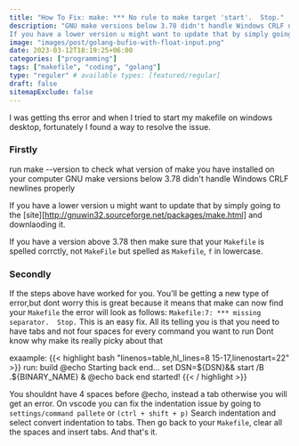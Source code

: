 ```yaml
---
title: "How To Fix: make: *** No rule to make target 'start'.  Stop."
description: "GNU make versions below 3.78 didn't handle Windows CRLF newlines properly
If you have a lower version u might want to update that by simply going to the [site][http://gnuwin32.sourceforge.net/packages/make.html] and downlaoding it."
image: "images/post/golang-bufio-with-float-input.png"
date: 2023-03-12T18:19:25+06:00
categories: ["programming"]
tags: ["makefile", "coding", "golang"]
type: "reguler" # available types: [featured/regular]
draft: false
sitemapExclude: false
---
```


I was getting ths error and when I tried to start my makefile on windows desktop, fortunately I found a way to resolve the issue.

### Firstly
run make --version to check what version of make you have installed on your computer
GNU make versions below 3.78 didn't handle Windows CRLF newlines properly

If you have a lower version u might want to update that by simply going to the [site][http://gnuwin32.sourceforge.net/packages/make.html] and downlaoding it.


If you have a version above 3.78 then make sure that your `Makefile` is spelled corrctly, not `MakeFile` but spelled as `Makefile`, `f` in lowercase.

### Secondly
If the steps above have worked for you. You'll be getting a new type of error,but dont worry this is great because it means that 
make can now find your `Makefile`
the error  will look as follows:
    `Makefile:7: *** missing separator.  Stop.`
This is an  easy fix. All its telling you is that you need to have tabs and not four spaces for every command you want to run
Dont know why make its really picky about that

exaample:
{{< highlight bash "linenos=table,hl_lines=8 15-17,linenostart=22" >}}
run: build
	@echo Starting back end...
	set DSN=${DSN}&& start /B .\${BINARY_NAME} &
	@echo back end started!
{{< / highlight >}}

You shouldnt have 4 spaces before @echo, instead a tab otherwise you will get an error.
On vscode you can fix the indentation issue by going to `settings/command pallete` or `(ctrl + shift + p)`
Search indentation and select convert indentation to tabs. Then go back to your `Makefile`, clear all the spaces and insert tabs.
And that's it.

